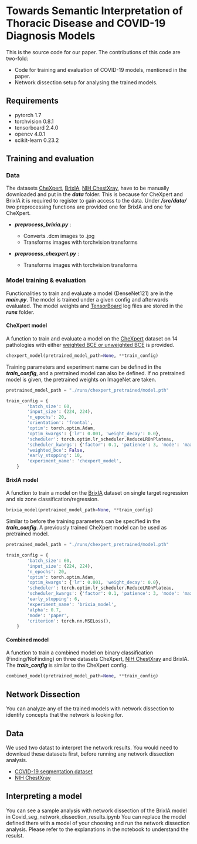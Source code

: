 # Towards Semantic Interpretation of Thoracic Disease and COVID-19 Diagnosis Models
This is the source code for our paper. The contributions of this code are two-fold:
* Code for training and evaluation of COVID-19 models, mentioned in the paper.
* Network dissection setup for analysing the trained models. 


## Requirements
- pytorch 1.7
- torchvision 0.8.1
- tensorboard 2.4.0  
- opencv 4.0.1
- scikit-learn 0.23.2


## Training and evaluation 
### Data
The datasets [CheXpert](https://stanfordmlgroup.github.io/competitions/chexpert/), 
[BrixIA](https://brixia.github.io/), 
[NIH ChestXray](https://www.nih.gov/news-events/news-releases/nih-clinical-center-provides-one-largest-publicly-available-chest-x-ray-datasets-scientific-community), 
have to be manually downloaded and put in the ***data*** folder. This is because for CheXpert and BrixIA it is required to register to gain access to the data.
Under ***/src/data/*** two preprocessing functions are provided one for BrixIA and one for CheXpert.

- ***preprocess_brixia.py*** : 
  - Converts .dcm images to .jpg
  - Transforms images with torchvision transforms 
    

- ***preprocess_chexpert.py*** : 
  - Transforms images with torchvision transforms 
    
### Model training & evaluation

Functionalities to train and evaluate a model (DenseNet121) are in the ***main.py***.
The model is trained under a given config and afterwards evaluated. 
The model weights and [TensorBoard](https://www.tensorflow.org/tensorboard) log files are stored in the ***runs*** folder.

#### CheXpert model
A function to train and evaluate a model on the [CheXpert](https://stanfordmlgroup.github.io/competitions/chexpert/) 
dataset on 14 pathologies with either [weighted BCE or unweighted BCE](https://pytorch.org/docs/stable/generated/torch.nn.BCEWithLogitsLoss.html) 
is provided.

```python
chexpert_model(pretrained_model_path=None, **train_config)
```
Training parameters and experiment name can be defined in the ***train_config***, and a pretrained model can also be defined.
If no pretrained model is given, the pretrained weights on ImageNet are taken.
```python
pretrained_model_path = "./runs/chexpert_pretrained/model.pth"                  # Path to to a pretrained model.pth (DenseNet121) otherwise ImageNet weights are used

train_config = {
        'batch_size': 60,                                                       # Number of images per batch 
        'input_size': (224, 224),                                               # Image size of the model input
        'n_epochs': 20,                                                         # Number of max epochs
        'orientation': 'frontal',                                               # Only use the frontal images of CheXpert ('lateral', 'frontal', 'all)
        'optim': torch.optim.Adam,                                              # PyTorch optimizer
        'optim_kwargs': {'lr': 0.001, 'weight_decay': 0.0},                     # Optimizer parameters
        'scheduler': torch.optim.lr_scheduler.ReduceLROnPlateau,                # PyTorch scheduler
        'scheduler_kwargs': {'factor': 0.1, 'patience': 3, 'mode': 'max'},      # Scheduler parameters
        'weighted_bce': False,                                                  # Use weighted or unweighted BCE
        'early_stopping': 10,                                                   # Stop training after n epochs if AUC does not improve
        'experiment_name': 'chexpert_model',                                    # Experiment name for runs folder
    }
```
#### BrixIA model
A function to train a model on the [BrixIA](https://brixia.github.io/) dataset on single target regression and six zone classification/regression.

```python
brixia_model(pretrained_model_path=None, **train_config)
```
Similar to before the training parameters can be specified in the ***train_config***. A previously trained CheXpert model can be used as pretrained model.
```python
pretrained_model_path = "./runs/chexpert_pretrained/model.pth"                  # Path to to a pretrained model.pth (DenseNet121) otherwise ImageNet weights are used

train_config = {
        'batch_size': 60,                                                       # Number of images per batch 
        'input_size': (224, 224),                                               # Image size of the model input
        'n_epochs': 20,                                                         # Number of max epochs
        'optim': torch.optim.Adam,                                              # PyTorch optimizer
        'optim_kwargs': {'lr': 0.001, 'weight_decay': 0.0},                     # Optimizer parameters
        'scheduler': torch.optim.lr_scheduler.ReduceLROnPlateau,                # PyTorch scheduler
        'scheduler_kwargs': {'factor': 0.1, 'patience': 3, 'mode': 'max'},      # Scheduler parameters
        'early_stopping': 6,                                                    # Stop training after n epochs if AUC does not improve
        'experiment_name': 'brixia_model',                                      # Experiment name for runs folder
        'alpha': 0.7,                                                           # If mode=paper then alpha gives a balancing between the two loss functions for the six zone training
        'mode': 'paper',                                                        # 'paper' for six zone model, 'regression' for single target model
        'criterion': torch.nn.MSELoss(),                                        # If mode=regression the criterion specified here is used
    }
```
#### Combined model
A function to train a combined model on binary classification (Finding/NoFinding) on three datasets CheXpert, 
[NIH ChestXray](https://www.nih.gov/news-events/news-releases/nih-clinical-center-provides-one-largest-publicly-available-chest-x-ray-datasets-scientific-community) 
and BrixIA.
The ***train_config*** is similar to the CheXpert config.
```python
combined_model(pretrained_model_path=None, **train_config)
```

## Network Dissection
You can analyze any of the trained models with network dissection to identify concepts that the network is looking for.

## Data
We used two datast to interpret the network results. You would need to download these datasets first, before running any network dissection analysis. 
* [COVID-19 segmentation dataset](https://github.com/GeneralBlockchain/covid-19-chest-xray-segmentations-dataset.git)
* [NIH ChestXray](https://www.nih.gov/news-events/news-releases/nih-clinical-center-provides-one-largest-publicly-available-chest-x-ray-datasets-scientific-community)

## Interpreting a model
You can see a sample analysis with network dissection of the BrixIA model in Covid_seg_network_dissection_results.ipynb
You can replace the model defined there with a model of your choosing and run the network dissection analysis. Please refer to the explanations in the notebook to understand the resulst.
